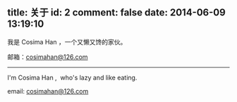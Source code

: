 title: 关于
id: 2
comment: false
date: 2014-06-09 13:19:10
---

我是 Cosima Han ，一个又懒又馋的家伙。

邮箱：cosimahan@126.com

* * *

I'm Cosima Han ,  who's lazy and like eating.

email: cosimahan@126.com